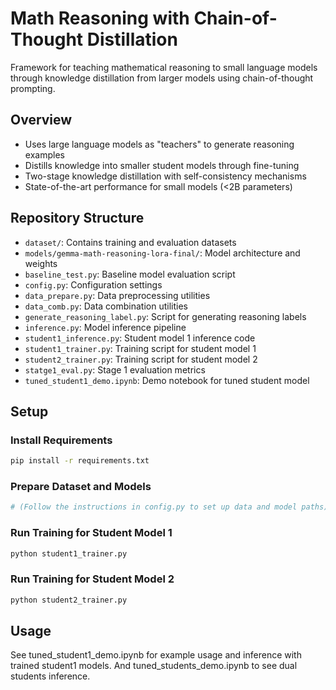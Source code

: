 # Math Reasoning with Chain-of-Thought Distillation

Framework for teaching mathematical reasoning to small language models through knowledge distillation from larger models using chain-of-thought prompting.

## Overview
- Uses large language models as "teachers" to generate reasoning examples
- Distills knowledge into smaller student models through fine-tuning
- Two-stage knowledge distillation with self-consistency mechanisms
- State-of-the-art performance for small models (<2B parameters)

## Repository Structure

- `dataset/`: Contains training and evaluation datasets
- `models/gemma-math-reasoning-lora-final/`: Model architecture and weights
- `baseline_test.py`: Baseline model evaluation script
- `config.py`: Configuration settings
- `data_prepare.py`: Data preprocessing utilities
- `data_comb.py`: Data combination utilities
- `generate_reasoning_label.py`: Script for generating reasoning labels
- `inference.py`: Model inference pipeline
- `student1_inference.py`: Student model 1 inference code
- `student1_trainer.py`: Training script for student model 1 
- `student2_trainer.py`: Training script for student model 2
- `statge1_eval.py`: Stage 1 evaluation metrics
- `tuned_student1_demo.ipynb`: Demo notebook for tuned student model

## Setup
### Install Requirements
```bash
pip install -r requirements.txt
```
### Prepare Dataset and Models
```bash
# (Follow the instructions in config.py to set up data and model paths)
```
### Run Training for Student Model 1
```bash
python student1_trainer.py
```
### Run Training for Student Model 2
```bash
python student2_trainer.py
```


## Usage
See tuned_student1_demo.ipynb for example usage and inference with trained student1 models. And tuned_students_demo.ipynb to see dual students inference.
